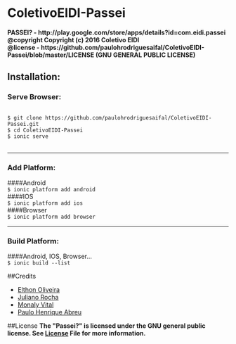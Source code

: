 # ColetivoEIDI-Passei
  
 <strong>
  PASSEI? - http://play.google.com/store/apps/details?id=com.eidi.passei<br/>
  @copyright Copyright (c) 2016 Coletivo EIDI<br/>
  @license - https://github.com/paulohrodriguesaifal/ColetivoEIDI-Passei/blob/master/LICENSE (GNU GENERAL PUBLIC LICENSE)
 </strong>

  <h2>Installation:</h2>
  <h3>Serve Browser:</h3>
<pre>
<code>
$ git clone https://github.com/paulohrodriguesaifal/ColetivoEIDI-Passei.git
$ cd ColetivoEIDI-Passei
$ ionic serve
</code>
</pre>
<hr>
<h3>Add Platform:</h3>
####Android<br/>
<code>$ ionic platform add android</code><br/>
####IOS<br/>
<code>$ ionic platform add ios</code><br/>
####Browser<br/>
<code>$ ionic platform add browser</code><br/>
<hr>
<h3>Build Platform:</h3>
####Android, IOS, Browser...<br/>
<code>$ ionic build --list</code>

##Credits
<ul>
  <li><a href="https://github.com/el7hon">Elthon Oliveira</a></li>
  <li><a href="https://github.com/Juliano-rb">Juliano Rocha</a></li>
  <li><a href="#">Monaly Vital</a></li>
  <li><a href="https://github.com/paulohrodriguesaifal">Paulo Henrique Abreu</a></li>
</ul>

##License
<strong>The "Passei?" is licensed under the GNU general public license. See <a href="https://github.com/paulohrodriguesaifal/ColetivoEIDI-Passei/blob/master/LICENSE">License</a> File for more information.</strong>
